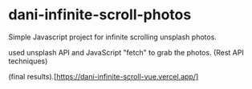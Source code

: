 # dani-infinite-scroll-photos
Simple Javascript project for infinite scrolling unsplash photos.

used unsplash API and JavaScript "fetch" to grab the photos. (Rest API techniques)

(final results).[https://dani-infinite-scroll-vue.vercel.app/]
